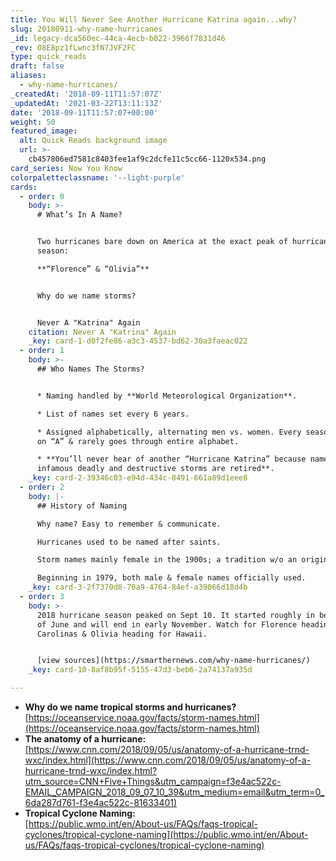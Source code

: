```yaml
---
title: You Will Never See Another Hurricane Katrina again...why?
slug: 20180911-why-name-hurricanes
_id: legacy-dca560ec-44ca-4ecb-b022-3966f7831d46
_rev: O8E8pz1fLwnc3fN7JVF2FC
type: quick_reads
draft: false
aliases:
  - why-name-hurricanes/
_createdAt: '2018-09-11T11:57:07Z'
_updatedAt: '2021-03-22T13:11:13Z'
date: '2018-09-11T11:57:07+00:00'
weight: 50
featured_image:
  alt: Quick Reads background image
  url: >-
    cb457806ed7581c8403fee1af9c2dcfe11c5cc66-1120x534.png
card_series: Now You Know
colorpaletteclassname: '--light-purple'
cards:
  - order: 0
    body: >-
      # What’s In A Name?


      Two hurricanes bare down on America at the exact peak of hurricane
      season:  

      **“Florence” & “Olivia”**


      Why do we name storms?


      Never A "Katrina" Again
    citation: Never A "Katrina" Again
    _key: card-1-d0f2fe86-a3c3-4537-bd62-30a3faeac022
  - order: 1
    body: >-
      ## Who Names The Storms?


      * Naming handled by **World Meteorological Organization**.

      * List of names set every 6 years.

      * Assigned alphabetically, alternating men vs. women. Every season starts
      on “A” & rarely goes through entire alphabet.

      * **You’ll never hear of another “Hurricane Katrina” because names of
      infamous deadly and destructive storms are retired**.
    _key: card-2-39346c03-e94d-434c-8491-661a89d1eee8
  - order: 2
    body: |-
      ## History of Naming

      Why name? Easy to remember & communicate.

      Hurricanes used to be named after saints.

      Storm names mainly female in the 1900s; a tradition w/o an origin.

      Beginning in 1979, both male & female names officially used.
    _key: card-3-2f7370d8-70a9-4764-84ef-a39066d18d4b
  - order: 3
    body: >-
      2018 hurricane season peaked on Sept 10. It started roughly in beginning
      of June and will end in early November. Watch for Florence heading for the
      Carolinas & Olivia heading for Hawaii.


      [view sources](https://smarthernews.com/why-name-hurricanes/)
    _key: card-10-8af8b95f-5155-47d3-beb6-2a74137a935d

---
```

* **Why do we name tropical storms and hurricanes?**  
[https://oceanservice.noaa.gov/facts/storm-names.html](https://oceanservice.noaa.gov/facts/storm-names.html)
* **The anatomy of a hurricane:**  
[https://www.cnn.com/2018/09/05/us/anatomy-of-a-hurricane-trnd-wxc/index.html](https://www.cnn.com/2018/09/05/us/anatomy-of-a-hurricane-trnd-wxc/index.html?utm_source=CNN+Five+Things&utm_campaign=f3e4ac522c-EMAIL_CAMPAIGN_2018_09_07_10_39&utm_medium=email&utm_term=0_6da287d761-f3e4ac522c-81633401)
* **Tropical Cyclone Naming:**  
[https://public.wmo.int/en/About-us/FAQs/faqs-tropical-cyclones/tropical-cyclone-naming](https://public.wmo.int/en/About-us/FAQs/faqs-tropical-cyclones/tropical-cyclone-naming)